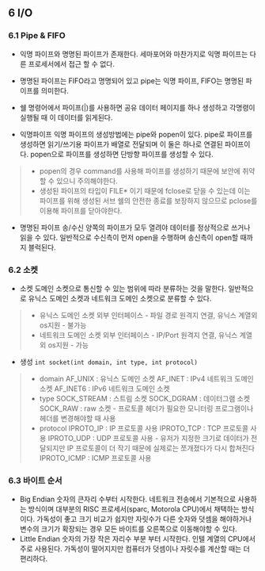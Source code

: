 ## 6 I/O
### 6.1 Pipe & FIFO
- 익명 파이프와 명명된 파이프가 존재한다.
세마포어와 마찬가지로 익명 파이프는 다른 프로세서에서 접근 할 수 없다.
- 명명된 파이프는 FIFO라고 명명되어 있고 pipe는 익명 파이프, FIFO는 명명된 파이프를 의미한다.
- 쉘 명령어에서 파이프(|)를 사용하면 공유 데이터 페이지를 하나 생성하고 각명령이 실행될 때 이 데이터를 읽게된다.

- 익명파이프
익명 파이프의 생성방법에는 pipe와 popen이 있다.
pipe로 파이프를 생성하면 읽기/쓰기용 파이프가 배열로 전달되며 이 둘은 하나로 연결된 파이프이다.
popen으로 파이프를 생성하면 단방향 파이프를 생성할 수 있다.
>- popen의 경우 command를 사용해 파이프를 생성하기 때문에 보안에 취약할 수 있으니 주의해야한다.
>- 생성된 파이프의 타입이 FILE* 이기 때문에 fclose로 닫을 수 있는데 이는 파이프를 위해 생성된 서브 쉘의 안전한 종료를 보장하지 않으므로
pclose를 이용해 파이프를 닫아야한다.
- 명명된 파이프
송/수신 양쪽의 파이프가 모두 열려야 데이터를 정상적으로 쓰거나 읽을 수 있다.
일반적으로 수신측이 먼저 open을 수행하며 송신측이 open할 때까지 블럭된다.

### 6.2 소켓
- 소켓 도메인
소켓으로 통신할 수 있는 범위에 따라 분류하는 것을 말한다.
일반적으로 유닉스 도메인 소켓과 네트워크 도메인 소켓으로 분류할 수 있다.
>- 유닉스 도메인 소켓
외부 인터페이스 - 파일 경로
원격지 연결, 유닉스 계열외 os지원 - 불가능
>- 네트워크 도메인 소켓
외부 인터페이스 - IP/Port
원격지 연결, 유닉스 계열외 os지원 - 가능
- 생성
`int socket(int domain, int type, int protocol)`
>- domain
AF_UNIX : 유닉스 도메인 소켓
AF_INET : IPv4 네트워크 도메인 소켓
AF_INET6 : IPv6 네트워크 도메인 소켓
>- type
SOCK_STREAM : 스트림 소켓
SOCK_DGRAM : 데이터그램 소켓
SOCK_RAW : raw 소켓 - 프로토콜 헤더가 필요한 모니터링 프로그램이나 헤더를 변경해야할 때 사용
>-  protocol
IPROTO_IP : IP 프로토콜 사용
IPROTO_TCP :  TCP 프로토콜 사용
IPROTO_UDP : UDP 프로토콜 사용 - 유저가 지정한 크기로 데이터가 전달되지만 IP 프로토콜이 더 작기 때문에 실제로는 쪼개졌다가 다시 합쳐진다
IPROTO_ICMP : ICMP 프로토콜 사용

### 6.3 바이트 순서
- Big Endian
숫자의 큰자리 수부터 시작한다.
네트워크 전송에서 기본적으로 사용하는 방식이며 대부분의 RISC 프로세서(sparc, Motorola CPU)에서 채택하는 방식이다.
가독성이 좋고 크기 비교가 쉽지만
자릿수가 다른 숫자와 덧셈을 해야하거나 변수의 크기가 확장되는 경우 모든 바이트를 오른쪽으로 이동해야할 수 있다.
- Little Endian
숫자의 가장 작은 자리수 부분 부터 시작한다.
인텔 계열의 CPU에서 주로 사용된다.
가독성이 떨어지지만 컴퓨터가 덧셈이나 자릿수를 계산할 때는 더 편리하다.
